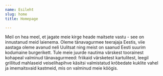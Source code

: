 ```yaml
---
name: Esileht
slug: home
title: Homepage

---
```

Meil on hea meel, et jagate meie kirge heade maitsete vastu - see on innustanud meid laienema. Oleme tänavagurmee teerajaja Eestis, viie aastaga oleme avanud neli Uulitsat ning meist on saanud Eesti suurim kodumaine burgerikett. Tule meie juurde nautima värskest toorainest kohapeal valminud tänavagurmeed: friikaid värsketest kartulitest, leegil grillitud mahlaseid veiselihapihve käsitsi valmistatud krõbedate kuklite vahel ja imemaitsvaid kastmeid, mis on valminud meie köögis.
